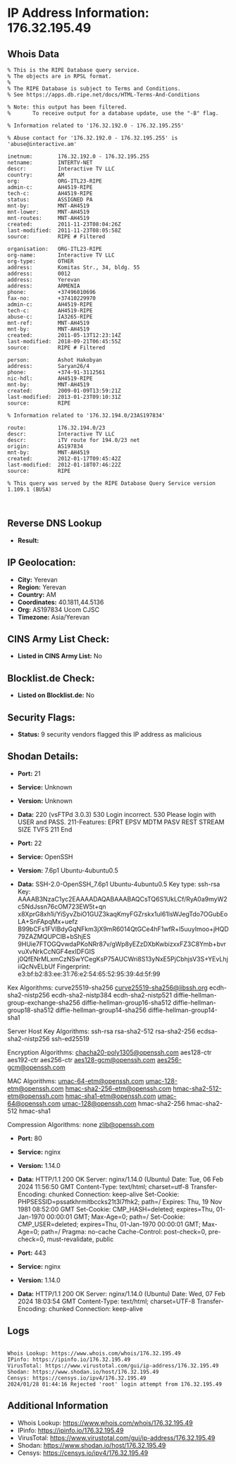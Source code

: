 # IP Address Information: 176.32.195.49

## Whois Data
```
% This is the RIPE Database query service.
% The objects are in RPSL format.
%
% The RIPE Database is subject to Terms and Conditions.
% See https://apps.db.ripe.net/docs/HTML-Terms-And-Conditions

% Note: this output has been filtered.
%       To receive output for a database update, use the "-B" flag.

% Information related to '176.32.192.0 - 176.32.195.255'

% Abuse contact for '176.32.192.0 - 176.32.195.255' is 'abuse@interactive.am'

inetnum:        176.32.192.0 - 176.32.195.255
netname:        INTERTV-NET
descr:          Interactive TV LLC
country:        AM
org:            ORG-ITL23-RIPE
admin-c:        AH4519-RIPE
tech-c:         AH4519-RIPE
status:         ASSIGNED PA
mnt-by:         MNT-AH4519
mnt-lower:      MNT-AH4519
mnt-routes:     MNT-AH4519
created:        2011-11-23T08:04:26Z
last-modified:  2011-11-23T08:05:58Z
source:         RIPE # Filtered

organisation:   ORG-ITL23-RIPE
org-name:       Interactive TV LLC
org-type:       OTHER
address:        Komitas Str., 34, bldg. 55
address:        0012
address:        Yerevan
address:        ARMENIA
phone:          +37496010696
fax-no:         +37410229970
admin-c:        AH4519-RIPE
tech-c:         AH4519-RIPE
abuse-c:        IA3265-RIPE
mnt-ref:        MNT-AH4519
mnt-by:         MNT-AH4519
created:        2011-05-13T12:23:14Z
last-modified:  2018-09-21T06:45:55Z
source:         RIPE # Filtered

person:         Ashot Hakobyan
address:        Saryan26/4
phone:          +374-91-3112561
nic-hdl:        AH4519-RIPE
mnt-by:         MNT-AH4519
created:        2009-01-09T13:59:21Z
last-modified:  2013-01-23T09:10:31Z
source:         RIPE

% Information related to '176.32.194.0/23AS197834'

route:          176.32.194.0/23
descr:          Interactive TV LLC
descr:          iTV route for 194.0/23 net
origin:         AS197834
mnt-by:         MNT-AH4519
created:        2012-01-17T09:45:42Z
last-modified:  2012-01-18T07:46:22Z
source:         RIPE

% This query was served by the RIPE Database Query Service version 1.109.1 (BUSA)



```
## Reverse DNS Lookup
- **Result:** 

## IP Geolocation:
- **City:** Yerevan
- **Region:** Yerevan
- **Country:** AM
- **Coordinates:** 40.1811,44.5136
- **Org:** AS197834 Ucom CJSC
- **Timezone:** Asia/Yerevan

## CINS Army List Check:
- **Listed in CINS Army List:** 
No

## Blocklist.de Check:
- **Listed on Blocklist.de:** 
No

## Security Flags:
- **Status:** 9 security vendors flagged this IP address as malicious

## Shodan Details:
- **Port:** 21
- **Service:** Unknown
- **Version:** Unknown
- **Data:** 220 (vsFTPd 3.0.3)
530 Login incorrect.
530 Please login with USER and PASS.
211-Features:
 EPRT
 EPSV
 MDTM
 PASV
 REST STREAM
 SIZE
 TVFS
211 End


- **Port:** 22
- **Service:** OpenSSH
- **Version:** 7.6p1 Ubuntu-4ubuntu0.5
- **Data:** SSH-2.0-OpenSSH_7.6p1 Ubuntu-4ubuntu0.5
Key type: ssh-rsa
Key: AAAAB3NzaC1yc2EAAAADAQABAAABAQCsTQ6S1UkLCf/RyA0a9myW2c5NdJssn76cOM723EW5t+qn
x8XprG8xh1i/YiSyvZbiO1GUZ3kaqKmyFGZrskx1ul61lsWJegTdo7OGubEoLA+SnFApqMx+uefz
B99bCFs1FVIBdyGqNFkm3jX9mR6014QtGCe4hF1wfR+l5uuyImoo+jHQD79ZAZMQUPClB+bShjES
9HUie7FTOGQvwdaPKoNRr87v/gWp8yEZzDXbKwbizxxFZ3C8Ymb+bvrvuXvNrkCcNGF4exIDFGIS
j0QfENrMLxmCzNSwYCegKsP75AUCWri8S13yNxE5PjCbhjsV3S+YEvLhjiiQcNvELbUf
Fingerprint: e3:bf:b2:83:ee:31:76:e2:54:65:52:95:39:4d:5f:99

Kex Algorithms:
	curve25519-sha256
	curve25519-sha256@libssh.org
	ecdh-sha2-nistp256
	ecdh-sha2-nistp384
	ecdh-sha2-nistp521
	diffie-hellman-group-exchange-sha256
	diffie-hellman-group16-sha512
	diffie-hellman-group18-sha512
	diffie-hellman-group14-sha256
	diffie-hellman-group14-sha1

Server Host Key Algorithms:
	ssh-rsa
	rsa-sha2-512
	rsa-sha2-256
	ecdsa-sha2-nistp256
	ssh-ed25519

Encryption Algorithms:
	chacha20-poly1305@openssh.com
	aes128-ctr
	aes192-ctr
	aes256-ctr
	aes128-gcm@openssh.com
	aes256-gcm@openssh.com

MAC Algorithms:
	umac-64-etm@openssh.com
	umac-128-etm@openssh.com
	hmac-sha2-256-etm@openssh.com
	hmac-sha2-512-etm@openssh.com
	hmac-sha1-etm@openssh.com
	umac-64@openssh.com
	umac-128@openssh.com
	hmac-sha2-256
	hmac-sha2-512
	hmac-sha1

Compression Algorithms:
	none
	zlib@openssh.com


- **Port:** 80
- **Service:** nginx
- **Version:** 1.14.0
- **Data:** HTTP/1.1 200 OK
Server: nginx/1.14.0 (Ubuntu)
Date: Tue, 06 Feb 2024 11:56:50 GMT
Content-Type: text/html; charset=utf-8
Transfer-Encoding: chunked
Connection: keep-alive
Set-Cookie: PHPSESSID=pssatkhrmitbccks21t3l7fhk2; path=/
Expires: Thu, 19 Nov 1981 08:52:00 GMT
Set-Cookie: CMP_HASH=deleted; expires=Thu, 01-Jan-1970 00:00:01 GMT; Max-Age=0; path=/
Set-Cookie: CMP_USER=deleted; expires=Thu, 01-Jan-1970 00:00:01 GMT; Max-Age=0; path=/
Pragma: no-cache
Cache-Control: post-check=0, pre-check=0, must-revalidate, public



- **Port:** 443
- **Service:** nginx
- **Version:** 1.14.0
- **Data:** HTTP/1.1 200 OK
Server: nginx/1.14.0 (Ubuntu)
Date: Wed, 07 Feb 2024 18:03:54 GMT
Content-Type: text/html; charset=UTF-8
Transfer-Encoding: chunked
Connection: keep-alive



## Logs
```

Whois Lookup: https://www.whois.com/whois/176.32.195.49
IPinfo: https://ipinfo.io/176.32.195.49
VirusTotal: https://www.virustotal.com/gui/ip-address/176.32.195.49
Shodan: https://www.shodan.io/host/176.32.195.49
Censys: https://censys.io/ipv4/176.32.195.49
2024/01/28 01:44:16 Rejected 'root' login attempt from 176.32.195.49

```
## Additional Information
- Whois Lookup: https://www.whois.com/whois/176.32.195.49
- IPinfo: https://ipinfo.io/176.32.195.49
- VirusTotal: https://www.virustotal.com/gui/ip-address/176.32.195.49
- Shodan: https://www.shodan.io/host/176.32.195.49
- Censys: https://censys.io/ipv4/176.32.195.49


